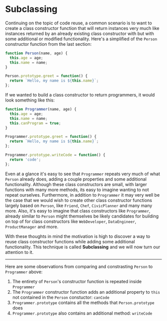 # Subclassing

Continuing on the topic of code reuse, a common scenario is to want to create a class constructor function that will return instances very much like instances returned by an already existing class constructor with but with some additional or modified functionality. Here's a simplified of the `Person` constructor function from the last section:

```javascript
function Person(name, age) {
  this.age = age;
  this.name = name;
}

Person.prototype.greet = function() {
  return `Hello, my name is ${this.name}`;
};
```

If we wanted to build a class constructor to return programmers, it would look something like this:

```javascript
function Programmer(name, age) {
  this.age = age;
  this.name = name;
  this.canProgram = true;
}

Programmer.prototype.greet = function() {
  return `Hello, my name is ${this.name}`;
};

Programmer.prototype.writeCode = function() {
  return 'code';
};
```

Even at a glance it's easy to see that `Programmer` repeats very much of what `Person` already does, adding a couple properties and some additional functionality. Although these class constructors are small, with larger functions with many more methods, its easy to imagine wanting to not repeat ourselves. Furthermore, in addition to `Programmer` it may very well be the case that we would wish to create other class constructor functions largely based on `Person`, like `Friend`, `Chef`, `CivicPlanner` and many many more. Also, it's easy to imagine that class constructors like `Programmer`, already similar to `Person` might themselves be likely candidates for building on top of for class constructors like `WebDeveloper`, `DataEngineer`, `ProductManager` and more.

With these thoughts in mind the motivation is high to discover a way to reuse class constructor functions while adding some additional functionality. This technique is called **Subclassing** and we will now turn our attention to it.

---

Here are some observations from comparing and constrasting `Person` to `Programmer` above:

1) The entirety of `Person`'s constructor function is repeated inside `Programmer`
2) The `Programmer` constructor function adds an additional property to `this` not contained in the `Person` constuctor: `canCode`
3) `Programmer.prototype` contains all the methods that `Person.prototype` does
4) `Programmer.prototype` also contains an additional method: `writeCode`
